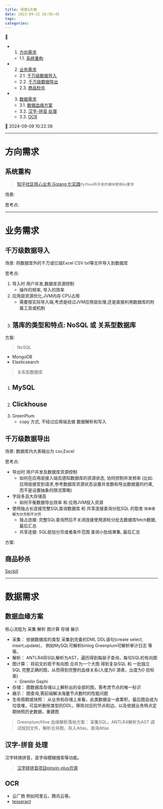 ```yaml
---
title: 场景&方案
date: 2023-09-22 16:56:45
tags: 
categories: 
---
```


💠

- 1. [方向需求](#方向需求)
    - 1.1. [系统重构](#系统重构)
- 2. [业务需求](#业务需求)
    - 2.1. [千万级数据导入](#千万级数据导入)
    - 2.2. [千万级数据导出](#千万级数据导出)
    - 2.3. [商品秒杀](#商品秒杀)
- 3. [数据需求](#数据需求)
    - 3.1. [数据血缘方案](#数据血缘方案)
    - 3.2. [汉字-拼音 处理](#汉字-拼音-处理)
    - 3.3. [OCR](#ocr)

💠 2024-09-09 10:22:38
****************************************
# 方向需求
## 系统重构
> [知乎社区核心业务 Golang 化实践](https://zhuanlan.zhihu.com/p/48039838)`Python所开发的模块使用Go重写`

场景:

思考点:

************************

# 业务需求
## 千万级数据导入
场景: 将数据库外的千万或亿级Excel CSV txt等文件导入到数据库

思考点:
1. 导入时 用户并发,数据库资源控制
    - 操作的频率, 导入的效率
1. 应用层资源优化,JVM内存 CPU占用
    - 需要按实际导入端,考虑是经过JVM应用层处理,还是直接利用数据库的附属工具或机制
1. 落库的类型和特点: NoSQL 或 关系型数据库
    - 

方案:

> NoSQL
- MongoDB
- Elasticsearch

> 关系型数据库
1. MySQL
    - 
1. Clickhouse 
    - 
1. GreenPlum 
    - copy 方式, 不经过应用端去做 数据解析和写入

## 千万级数据导出
场景: 数据库内大表输出为 csv,Excel  

思考点: 
- 导出时 用户并发及数据库资源控制
    - 如何在应用层接入端去感知数据库的资源状态, 协同控制并发频率 (比如: 应用层接受到请求,参考数据库资源状态设置并发数和导出数据量的约束, 而不是设置抽象的限流策略)
- 字段多且大存储高
    - 如何平衡数据导出效率 和 应用JVM投入资源
- 使用独占长连接完整SQL查询数据库 和 共享连接查询分批SQL 的取舍 `简单理解为分页和不分页`
    - 独占连接: 完整SQL查询然后不关闭连接使用游标分批去数据库fetch数据, 最后汇总
    - 共享连接: SQL层加分页或者条件范围 查询小批结果集, 最后汇总

方案:


## 商品秒杀
[Seckill](https://github.com/hfbin/Seckill)


************************


# 数据需求
## 数据血缘方案
核心流程为 采集 解析 图计算 存储 展示

- 采集： 依据数据库的类型 采集到完备的DML DDL语句(create select, insert,update)， 例如MySQL可解析binlog Greenplum可解析审计日志 等等。
- 解析： ANTLR4将SQL解析为AST，遍历得到每层子查询，每句SQL的有向图
- 图计算： 将前文的若干有向图 合并为一个大图 得到复杂SQL 和 一批独立SQL 完整正确的图，从而得到完整的血缘关系(入度为0 源表，出度为0 目标表)
    - Gremlin Gephi 
- 存储： 图数据库存储以上解析出的全部的图，需考虑节点的唯一标识
- 展示： 图查询,需前端解决海量节点数时的性能问题
- 生命周期或快照： 从业务和存储上来看，此类数据会一直累积，最后图会成为垃圾堆，可监听删除类型的DDL，移除对应的节点和边。以及依据业务特点定期快照历史数据，重建图

> Greenplum/Hive 血缘解析落地方案： 采集SQL，ANTLR4解析为AST 调试规则文件，解析合并图，存入Atlas，查询Atlas

## 汉字-拼音 处理
汉字转换拼音，首字母模糊搜索等功能。

> [汉字转拼音项目pinyin-plus开源](http://www.kailing.pub/article/index/arcid/326.html)

## OCR
- 云厂商 例如阿里云，腾讯云等。
- [tesseract](https://github.com/tesseract-ocr/tesseract)
